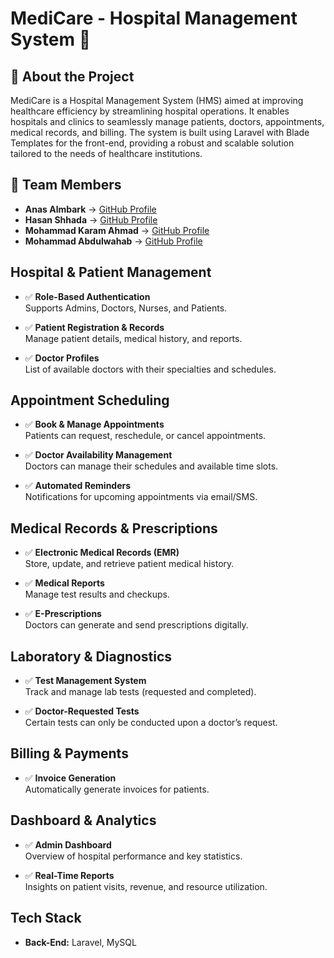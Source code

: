 # MediCare - Hospital Management System 🏥  

## 📌 About the Project  
MediCare is a Hospital Management System (HMS) aimed at improving healthcare efficiency by streamlining hospital operations. It enables hospitals and clinics to seamlessly manage patients, doctors, appointments, medical records, and billing. The system is built using Laravel with Blade Templates for the front-end, providing a robust and scalable solution tailored to the needs of healthcare institutions. 

## 👥 Team Members  
- **Anas Almbark** → [GitHub Profile](https://github.com/Anas-Almbark)  
- **Hasan Shhada** → [GitHub Profile](https://github.com/hasan-sh1)  
- **Mohammad Karam Ahmad** → [GitHub Profile](https://github.com/karammaarouf)  
- **Mohammad Abdulwahab** → [GitHub Profile](https://github.com/mohammadabdalwhab)  

## Hospital & Patient Management

- ✅ **Role-Based Authentication**  
  Supports Admins, Doctors, Nurses, and Patients.

- ✅ **Patient Registration & Records**  
  Manage patient details, medical history, and reports.

- ✅ **Doctor Profiles**  
  List of available doctors with their specialties and schedules.

## Appointment Scheduling

- ✅ **Book & Manage Appointments**  
  Patients can request, reschedule, or cancel appointments.

- ✅ **Doctor Availability Management**  
  Doctors can manage their schedules and available time slots.

- ✅ **Automated Reminders**  
  Notifications for upcoming appointments via email/SMS.

## Medical Records & Prescriptions

- ✅ **Electronic Medical Records (EMR)**  
  Store, update, and retrieve patient medical history.

- ✅ **Medical Reports**  
  Manage test results and checkups.

- ✅ **E-Prescriptions**  
  Doctors can generate and send prescriptions digitally.

## Laboratory & Diagnostics

- ✅ **Test Management System**  
  Track and manage lab tests (requested and completed).

- ✅ **Doctor-Requested Tests**  
  Certain tests can only be conducted upon a doctor’s request.

## Billing & Payments

- ✅ **Invoice Generation**  
  Automatically generate invoices for patients.

## Dashboard & Analytics

- ✅ **Admin Dashboard**  
  Overview of hospital performance and key statistics.

- ✅ **Real-Time Reports**  
  Insights on patient visits, revenue, and resource utilization.

## Tech Stack  
- **Back-End:** Laravel, MySQL
